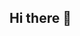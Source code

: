 ## Hi there 👋

<!--Ola meu nome Dmitry 
Estou estudando na alura
Estou me dessevolvendo na linguagem Javascript

Utilizo esse espaço para a minha organização e compartilhamento dos meus projetos desenvolvidos
**Dmykkj/Dmykkj** is a ✨ _special_ ✨ repository because its `README.md` (this file) appears on your GitHub profile.

Here are some ideas to get you started:

- 🔭 I’m currently working on ...
- 🌱 I’m currently learning ...
- 👯 I’m looking to collaborate on ...
- 🤔 I’m looking for help with ...
- 💬 Ask me about ...
- 📫 How to reach me: ...
- 😄 Pronouns: ...
- ⚡ Fun fact: ...
-->
